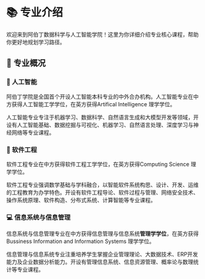 # 📚 专业介绍

欢迎来到阿伯丁数据科学与人工智能学院！这里为你详细介绍专业核心课程，帮助你更好地规划学习路径。

## 🎯 专业概况

### 🤖 人工智能

阿伯丁学院是全国首个开设人工智能本科专业的中外合办机构。人工智能专业在中方获得人工智能工学学位，在英方获得Artifical Intelligence 理学学位。

人工智能专业专注于机器学习、数据科学、自然语言生成和大模型开发等领域，开设有人工智能基础、数据挖掘与可视化、机器学习、自然语言处理、深度学习与神经网络等专业课程。

### 💼 软件工程

软件工程专业在中方获得软件工程工学学位，在英方获得Computing Science 理学学位。

软件工程专业强调数学基础与学科融合，以智能软件系统构思、设计、开发、运维的工程教育为办学特色。开设有软件工程导论、软件过程与管理、网络安全技术、操作系统原理、软件构造、分布式系统、计算智能等专业课程。


### 💻 信息系统与信息管理

信息系统与信息管理专业在中方获得信息管理与信息系统**管理学学位**，在英方获得 Bussiness Information and Information Systems 理学学位。

信息管理与信息系统专业注重培养学生掌握企业管理理论、大数据技术、ERP开发能力及企业数据分析能力。开设有管理信息系统、信息资源管理、概率论与数理统计等专业课程。